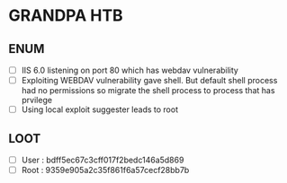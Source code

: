 # GRANDPA HTB
## ENUM
- [ ] IIS 6.0 listening on port 80 which has webdav vulnerability
- [ ] Exploiting WEBDAV vulnerability gave shell. But default shell process had no permissions so migrate the shell
  process to process that has prvilege
- [ ] Using local exploit suggester leads to root
## LOOT
- [ ] User : bdff5ec67c3cff017f2bedc146a5d869
- [ ] Root : 9359e905a2c35f861f6a57cecf28bb7b
